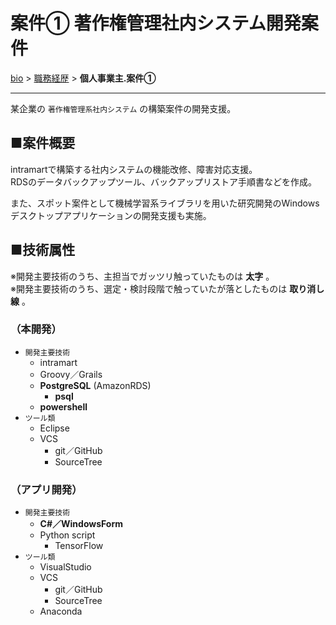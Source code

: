 # 案件① 著作権管理社内システム開発案件

[bio](../index.md) > [職務経歴](../business.md) > **個人事業主.案件①**

--------------------

某企業の `著作権管理系社内システム` の構築案件の開発支援。

## ■案件概要

intramartで構築する社内システムの機能改修、障害対応支援。  
RDSのデータバックアップツール、バックアップリストア手順書などを作成。

また、スポット案件として機械学習系ライブラリを用いた研究開発のWindowsデスクトップアプリケーションの開発支援も実施。

## ■技術属性

※開発主要技術のうち、主担当でガッツリ触っていたものは **太字** 。  
※開発主要技術のうち、選定・検討段階で触っていたが落としたものは **取り消し線** 。

### （本開発）

- `開発主要技術`
  - intramart
  - Groovy／Grails
  - **PostgreSQL** (AmazonRDS)
    - **psql**
  - **powershell**
- `ツール類`
  - Eclipse
  - VCS
    - git／GitHub
    - SourceTree

### （アプリ開発）

- `開発主要技術`
  - **C#／WindowsForm**
  - Python script
    - TensorFlow
- `ツール類`
  - VisualStudio
  - VCS
    - git／GitHub
    - SourceTree
  - Anaconda

